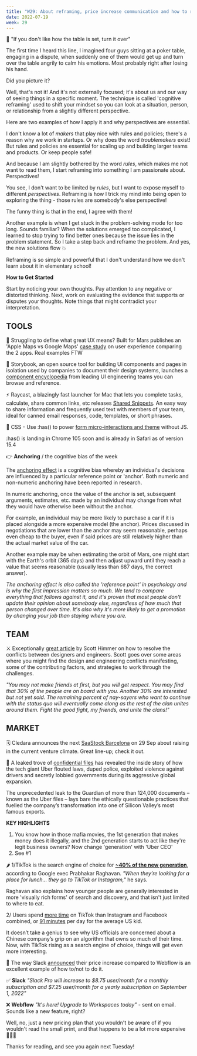 ```yaml
---
title: "W29: About reframing, price increase communication and how to resolve the conflicts between designers and engineers"
date: 2022-07-19
week: 29
---
```


💬 "If you don't like how the table is set, turn it over"

The first time I heard this line, I imagined four guys sitting at a poker table, engaging in a dispute, when suddenly one of them would get up and turn over the table angrily to calm his emotions. Most probably right after losing his hand.

Did you picture it?

Well, that's not it! And it's not externally focused; it's about us and our way of seeing things in a specific moment. The technique is called 'cognitive reframing' used to shift your mindset so you can look at a situation, person, or relationship from a slightly different perspective.

Here are two examples of how I apply it and why perspectives are essential.

I don't know a lot of *makers* that play nice with rules and policies; there's a reason why we work in startups. Or why does the word *troublemakers* exist! But rules and policies are essential for scaling up and building larger teams and products. Or keep people safe!

And because I am slightly bothered by the word _rules_, which makes me not want to read them, I start reframing into something I am passionate about. Perspectives!

You see, I don't want to be limited by _rules_, but I want to expose myself to different _perspectives_. Reframing is how I trick my mind into being open to exploring the thing - those rules are somebody's else perspective!

The funny thing is that in the end, I agree with them!

Another example is when I get stuck in the problem-solving mode for too long. Sounds familiar? When the solutions emerged too complicated, I learned to stop trying to find better ones because the issue lies in the problem statement. So I take a step back and reframe the problem. And yes, the new solutions flow 💥 

Reframing is so simple and powerful that I don't understand how we don't learn about it in elementary school!

**How to Get Started**

Start by noticing your own thoughts. Pay attention to any negative or distorted thinking. Next, work on evaluating the evidence that supports or disputes your thoughts. Note things that might contradict your interpretation.

## TOOLS

🤔 Struggling to define what great UX means? Built for Mars publishes an 'Apple Maps vs Google Maps' [case study](https://builtformars.com/case-studies/maps) on user experience comparing the 2 apps. Real examples FTW

🧩 Storybook, an open source tool for building UI components and pages in isolation used by companies to document their design systems, launches a [component encyclopedia](https://storybook.js.org/showcase) from leading UI engineering teams you can browse and reference.

⚡ Raycast, a blazingly fast launcher for Mac that lets you complete tasks, calculate, share common links, etc releases [Shared Snippets](https://www.raycast.com). An easy way to share information and frequently used text with members of your team, ideal for canned email responses, code, templates, or short phrases.

👀 CSS - Use :has() to power [form micro-interactions and theme](https://codepen.io/jh3y/pen/yLKMOBm) without JS. 

:has() is landing in Chrome 105 soon and is already in Safari as of version 15.4

👉 **Anchoring** / the cognitive bias of the week

The [anchoring effect](https://en.wikipedia.org/wiki/Anchoring_(cognitive_bias)) is a cognitive bias whereby an individual's decisions are influenced by a particular reference point or 'anchor'. Both numeric and non-numeric anchoring have been reported in research.

In numeric anchoring, once the value of the anchor is set, subsequent arguments, estimates, etc. made by an individual may change from what they would have otherwise been without the anchor. 

For example, an individual may be more likely to purchase a car if it is placed alongside a more expensive model (the anchor). Prices discussed in negotiations that are lower than the anchor may seem reasonable, perhaps even cheap to the buyer, even if said prices are still relatively higher than the actual market value of the car.

Another example may be when estimating the orbit of Mars, one might start with the Earth's orbit (365 days) and then adjust upward until they reach a value that seems reasonable (usually less than 687 days, the correct answer).

*The anchoring effect is also called the 'reference point' in psychology and is why the first impression matters so much. We tend to compare everything that follows against it, and it's proven that most people don't update their opinion about somebody else, regardless of how much that person changed over time. It's also why it's more likely to get a promotion by changing your job than staying where you are.*

## TEAM

⚔️ Exceptionally [great article](https://www.smashingmagazine.com/2022/07/resolving-conflicts-designers-engineers/) by Scott Himmer on how to resolve the conflicts between designers and engineers. Scott goes over some areas where you might find the design and engineering conflicts manifesting, some of the contributing factors, and strategies to work through the challenges.

*"You may not make friends at first, but you will get respect. You may find that 30% of the people are on board with you. Another 30% are interested but not yet sold. The remaining percent of nay-sayers who want to continue with the status quo will eventually come along as the rest of the clan unites around them. Fight the good fight, my friends, and unite the clans!"*

## MARKET

🗓 Cledara announces the next [SaaStock Barcelona](https://ti.to/saastock/saastock-barcelona-september-2022) on 29 Sep about raising in the current venture climate. Great line-up; check it out.

🦄 A leaked trove of [confidential files](https://www.theguardian.com/news/2022/jul/10/uber-files-leak-reveals-global-lobbying-campaign) has revealed the inside story of how the tech giant Uber flouted laws, duped police, exploited violence against drivers and secretly lobbied governments during its aggressive global expansion.
  
The unprecedented leak to the Guardian of more than 124,000 documents – known as the Uber files – lays bare the ethically questionable practices that fuelled the company’s transformation into one of Silicon Valley’s most famous exports.

**KEY HIGHLIGHTS**
1. You know how in those mafia movies, the 1st generation that makes money does it illegally, and the 2nd generation starts to act like they're legit business owners? Now change 'generation' with 'Uber CEO'
2. See #1 

🌶 1/TikTok is the search engine of choice for [**~40% of the new generation**](https://techcrunch.com/2022/07/12/google-exec-suggests-instagram-and-tiktok-are-eating-into-googles-core-products-search-and-maps), according to Google exec Prabhakar Raghavan. *"When they’re looking for a place for lunch… they go to TikTok or Instagram,"* he says. 

Raghavan also explains how younger people are generally interested in more 'visually rich forms' of search and discovery, and that isn't just limited to where to eat.

2/ Users spend [more time](https://www.profgalloway.com/tiktok-trojan-stallion/) on TikTok than Instagram and Facebook combined, or [91 minutes](https://techcrunch.com/2022/07/13/kids-and-teens-watch-more-tiktok-than-youtube-tiktok-91-minutes-in-2021-youtube-56/) per day for the average US kid.

It doesn’t take a genius to see why US officials are concerned about a Chinese company’s grip on an algorithm that owns so much of their time. Now, with TikTok rising as a search engine of choice, things will get even more interesting.

💸 The way Slack [announced](https://slack.com/blog/news/pricing-and-plan-updates) their price increase compared to Webflow is an excellent example of how to/not to do it.

✅ **Slack** *"Slack Pro will increase to $8.75 user/month for a monthly subscription and $7.25 user/month for a yearly subscription on September 1, 2022"*

❌ **Webflow** *"It's here! Upgrade to Workspaces today"* - sent on email. Sounds like a new feature, right? 

Well, no, just a new pricing plan that you wouldn't be aware of if you wouldn't read the small print, and that happens to be a lot more expensive 🤷🏻‍♂️ 

Thanks for reading, and see you again next Tuesday!
